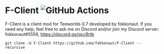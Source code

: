 F-Client ![GitHub Actions](https://github.com/fokkonaut/F-Client/workflows/Build/badge.svg)
=========

F-Client is a client mod for Teeworlds 0.7 developed by fokkonaut.
If you need any help, feel free to ask me on Discord and/or join my Discord server: fokkonaut#5556, https://discord.gg/qccRrtb

	git clone -b F-Client https://github.com/fokkonaut/F-Client --recursive